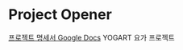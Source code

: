 # Project Opener

[프로젝트 명세서 Google Docs](https://docs.google.com/document/d/1mni5wXHhc3lFoP_9c4rojFkBvvPv2uf-ai3y7hOMw-I/edit?usp=sharing)
YOGART 요가 프로젝트